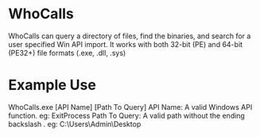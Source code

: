 # WhoCalls
WhoCalls can query a directory of files, find the binaries, and search for a user specified Win API import. It works with both 32-bit (PE) and 64-bit (PE32+) file formats (.exe, .dll, .sys)
# Example Use
WhoCalls.exe [API Name] [Path To Query] 
API Name: A valid Windows API function. eg: ExitProcess
Path To Query: A valid path without the ending backslash . eg: C:\Users\Admin\Desktop
